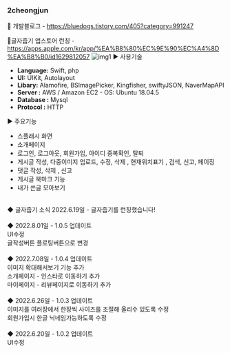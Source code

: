 ### 2cheongjun<br> 

📘 개발블로그 - https://bluedogs.tistory.com/405?category=991247

📱글자줍기 앱스토어 런칭 - https://apps.apple.com/kr/app/%EA%B8%80%EC%9E%90%EC%A4%8D%EA%B8%B0/id1629812057
![img1](https://user-images.githubusercontent.com/74134181/174625021-5d2e313c-60ce-4b5d-8a06-d1f4a8c694d1.png)
▶ 사용기술 <br>
- **Language:** Swift, php
- **UI:** UIKit, Autolayout
- **Libary:** Alamofire, BSImagePicker, Kingfisher, swiftyJSON, NaverMapAPI
- **Server :** AWS / Amazon EC2 - OS: Ubuntu 18.04.5
- **Database :** Mysql
- **Protocol :** HTTP  

▶ 주요기능<br> 
- 스플래시 화면<br>
- 소개페이지<br>
- 로그인, 로그아웃, 회원가입, 아이디 중복확인, 탈퇴<br>
- 게시글 작성, 다중이미지 업로드, 수정, 삭제 , 현재위치표기 , 검색,  신고, 페이징<br> 
- 댓글 작성, 삭제 , 신고<br> 
- 게시글 북마크 기능<br> 
- 내가 쓴글 모아보기<br> 
<br>
◆ 글자줍기 소식
2022.6.19일 - 글자줍기를 런칭했습니다!<br>
<br>
◆ 2022.8.01일 - 1.0.5 업데이트<br>
UI수정<br>
글작성버튼 플로팅버튼으로 변경<br>

<br>
◆ 2022.7.08일 - 1.0.4 업데이트<br>
이미지 확대해서보기 기능 추가 <br>
소개페이지 - 인스타로 이동하기 추가<br>
마이페이지 - 리뷰페이지로 이동하기 추가<br>
<br>
◆ 2022.6.26일 - 1.0.3 업데이트<br>
이미지를 여러장에서 한장씩 사이즈를 조절해 올리수 있도록 수정<br>
회원가입시 한글 닉네임가능하도록 수정<br>
<br>
◆ 2022.6.20일 - 1.0.2 업데이트<br>
UI수정
<br>
<br>
<br>
